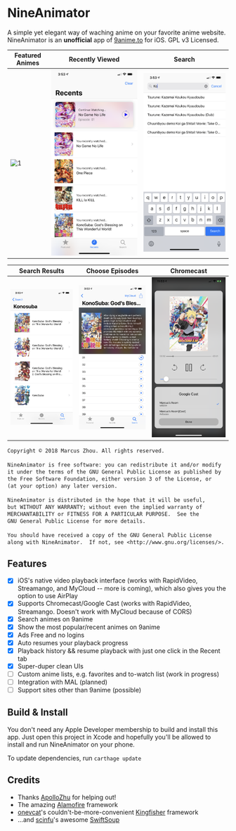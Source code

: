 NineAnimator
==========

A simple yet elegant way of waching anime on your favorite anime website.
NineAnimator is an **unofficial** app of [9anime.to](//9anime.to) for iOS. GPL
v3 Licensed.

| Featured Animes | Recently Viewed | Search |
| ------------------- | ------------------- | -------- |
| ![1](Misc/screenshot_1.png) | ![2](Misc/screenshot_2.png) | ![3](Misc/screenshot_3.png) |

| Search Results | Choose Episodes | Chromecast |
| ----------------- | -------------------- | --------------- |
| ![4](Misc/screenshot_4.png) | ![5](Misc/screenshot_5.png) | ![6](Misc/screenshot_6.png) |
    
    Copyright © 2018 Marcus Zhou. All rights reserved.
    
    NineAnimator is free software: you can redistribute it and/or modify
    it under the terms of the GNU General Public License as published by
    the Free Software Foundation, either version 3 of the License, or
    (at your option) any later version.
    
    NineAnimator is distributed in the hope that it will be useful,
    but WITHOUT ANY WARRANTY; without even the implied warranty of
    MERCHANTABILITY or FITNESS FOR A PARTICULAR PURPOSE.  See the
    GNU General Public License for more details.
    
    You should have received a copy of the GNU General Public License
    along with NineAnimator.  If not, see <http://www.gnu.org/licenses/>.
    

## Features

- [x] iOS's native video playback interface (works with RapidVideo, Streamango, and MyCloud -- more is coming), which also gives you the option to use AirPlay
- [x] Supports Chromecast/Google Cast (works with RapidVideo, Streamango. Doesn't work with MyCloud because of CORS)
- [x] Search animes on 9anime
- [x] Show the most popular/recent animes on 9anime
- [x] Ads Free and no logins
- [x] Auto resumes your playback progress
- [x] Playback history && resume playback with just one click in the Recent tab
- [x] Super-duper clean UIs
- [ ] Custom anime lists, e.g. favorites and to-watch list (work in progress)
- [ ] Integration with MAL (planned)
- [ ] Support sites other than 9anime (possible)

## Build & Install

You don't need any Apple Developer membership to build and install this app.
Just open this project in Xcode and hopefully you'll be allowed to install and
run NineAnimator on your phone.

To update dependencies, run `carthage update`

## Credits

* Thanks [ApolloZhu](https://github.com/ApolloZhu) for helping out!
* The amazing [Alamofire](https://github.com/Alamofire/Alamofire) framework
* [onevcat](https://github.com/onevcat)'s couldn't-be-more-convenient [Kingfisher](https://github.com/onevcat/Kingfisher) framework
* ...and [scinfu](https://github.com/scinfu)'s awesome [SwiftSoup](https://github.com/scinfu/SwiftSoup)
